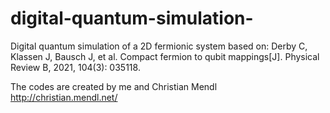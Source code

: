 # digital-quantum-simulation-
Digital quantum simulation of a 2D fermionic system based on:
Derby C, Klassen J, Bausch J, et al. Compact fermion to qubit mappings[J]. Physical Review B, 2021, 104(3): 035118.

The codes are created by me and Christian Mendl http://christian.mendl.net/
